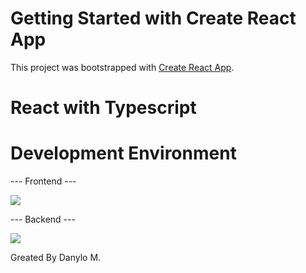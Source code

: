 # Getting Started with Create React App

This project was bootstrapped with [Create React App](https://github.com/facebook/create-react-app).

# React with Typescript

# Development Environment

--- Frontend ---

<p align="left">
  <a href="https://skillicons.dev">
    <img src="https://skillicons.dev/icons?i=react,ts,js,redux,tailwind" />
  </a>
</p>

--- Backend ---

<p align="left">
  <a href="https://skillicons.dev">
    <img src="https://skillicons.dev/icons?i=express,mongo" />
  </a>
</p>

Greated By Danylo M.

